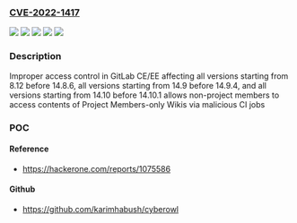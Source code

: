 ### [CVE-2022-1417](https://cve.mitre.org/cgi-bin/cvename.cgi?name=CVE-2022-1417)
![](https://img.shields.io/static/v1?label=Product&message=GitLab&color=blue)
![](https://img.shields.io/static/v1?label=Version&message=%3E%3D14.10%2C%20%3C14.10.1%20&color=brightgreen)
![](https://img.shields.io/static/v1?label=Version&message=%3E%3D14.9%2C%20%3C14.9.4%20&color=brightgreen)
![](https://img.shields.io/static/v1?label=Version&message=%3E%3D8.12%2C%20%3C14.8.6%20&color=brightgreen)
![](https://img.shields.io/static/v1?label=Vulnerability&message=Improper%20access%20control%20in%20GitLab&color=brightgreen)

### Description

Improper access control in GitLab CE/EE affecting all versions starting from 8.12 before 14.8.6, all versions starting from 14.9 before 14.9.4, and all versions starting from 14.10 before 14.10.1 allows non-project members to access contents of Project Members-only Wikis via malicious CI jobs

### POC

#### Reference
- https://hackerone.com/reports/1075586

#### Github
- https://github.com/karimhabush/cyberowl

